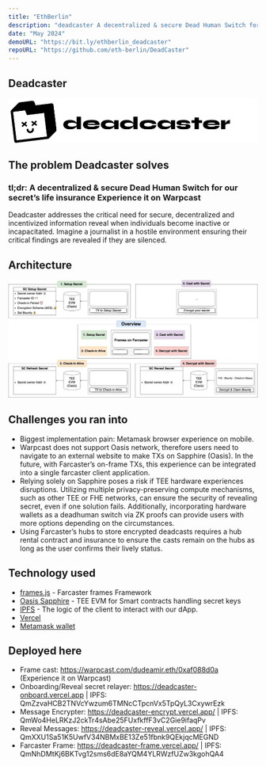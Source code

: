 ```yaml
---
title: "EthBerlin"
description: "deadcaster A decentralized & secure Dead Human Switch for our secret's life insurance"
date: "May 2024"
demoURL: "https://bit.ly/ethberlin_deadcaster"
repoURL: "https://github.com/eth-berlin/DeadCaster"
---
```


## Deadcaster

[![demo image](/images/projects/ethberlin/deadcaster.png)](https://bit.ly/ethberlin_deadcaster)

## The problem Deadcaster solves

### tl;dr: A decentralized & secure Dead Human Switch for our secret’s life insurance Experience it on Warpcast

Deadcaster addresses the critical need for secure, decentralized and incentivized information reveal when individuals become inactive or incapacitated. Imagine a journalist in a hostile environment ensuring their critical findings are revealed if they are silenced.

## Architecture

![architecture image](/images/projects/ethberlin/architecture.jpeg)

## Challenges you ran into

- Biggest implementation pain: Metamask browser experience on mobile.
- Warpcast does not support Oasis network, therefore users need to navigate to an external website to make TXs on Sapphire (Oasis). In the future, with Farcaster’s on-frame TXs, this experience can be integrated into a single farcaster client application.
- Relying solely on Sapphire poses a risk if TEE hardware experiences disruptions. Utilizing multiple privacy-preserving compute mechanisms, such as other TEE or FHE networks, can ensure the security of revealing secret, even if one solution fails. Additionally, incorporating hardware wallets as a deadhuman switch via ZK proofs can provide users with more options depending on the circumstances.
- Using Farcaster’s hubs to store encrypted deadcasts requires a hub rental contract and insurance to ensure the casts remain on the hubs as long as the user confirms their lively status.

## Technology used

- [frames.js](https://framesjs.org/) - Farcaster frames Framework
- [Oasis Sapphire](https://oasisprotocol.org/sapphire) - TEE EVM for Smart contracts handling secret keys
- [IPFS](https://ipfs.tech/) - The logic of the client to interact with our dApp.
- [Vercel](https://vercel.com/)
- [Metamask wallet](https://metamask.io/download/)

## Deployed here

- Frame cast: https://warpcast.com/dudeamir.eth/0xaf088d0a (Experience it on Warpcast)
- Onboarding/Reveal secret relayer: https://deadcaster-onboard.vercel.app | IPFS: QmZzvaHCB2TNVcYwzum6TMNcCTpcnVx5TpQyL3CxywrEzk
- Message Encrypter: https://deadcaster-encrypt.vercel.app/ | IPFS: QmWo4HeLRKzJ2ckTr4sAbe25FUxfkffF3vC2Gie9ifaqPv
- Reveal Messages: https://deadcaster-reveal.vercel.app/ | IPFS: QmXXU1Sa51K5UwfV34NBMxBE13Ze51fbnk9QEkjqcMEGND
- Farcaster Frame: https://deadcaster-frame.vercel.app/ | IPFS: QmNhDMtKj6BKTvg12sms6dE8aYQM4YLRWzfUZw3kgohQA4
